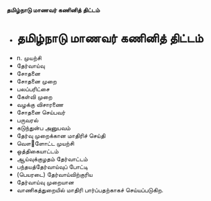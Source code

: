 **தமிழ்நாடு மாணவர் கணினித் திட்டம்**
- # தமிழ்நாடு மாணவர் கணினித் திட்டம்
- n. முயற்சி
- தேர்வாய்வு
- சோதனை
- சோதனை முறை
- பலப்பரிட்சை
- கேள்வி முறை
- வழக்கு விசாரணை
- சோதனை செய்பவர்
- பருவரல்
- கடுந்துன்ப அனுபவம்
- தேர்வு முறைக்கான மாதிரிச் செய்தி
- வௌ஢ளோட்ட முயற்சி
- ஒத்திகையாட்டம்
- ஆய்வுக்குழதம் தேர்வாட்டம்
- பந்தயத்தேர்வாய்வுப் போட்டி
- (பெயரடை) தேர்வாய்விற்குரிய
- தேர்வாய்வு முறையான
- வாணிகத்துறையில் மாதிரி பார்ப்பதற்காகச் செய்யப்படுகிற.

